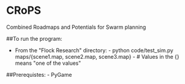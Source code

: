CRoPS
=====

Combined Roadmaps and Potentials for Swarm planning

##To run the program:
  - From the "Flock Research" directory:
		- python code/test_sim.py maps/{scene1.map, scene2.map, scene3.map}
		- # Values in the {} means "one of the values"

##Prerequistes:
	- PyGame
